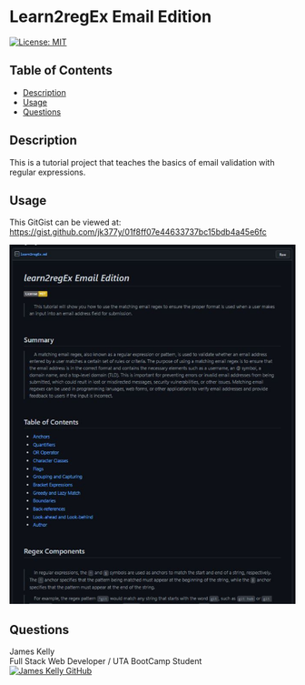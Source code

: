 # Learn2regEx Email Edition
[![License: MIT](https://img.shields.io/badge/License-MIT-yellow.svg)](https://opensource.org/licenses/MIT)

## Table of Contents 
- [Description](#description)
- [Usage](#usage)
- [Questions](#questions)

## Description
This is a tutorial project that teaches the basics of email validation with regular expressions.

## Usage
This GitGist can be viewed at:  https://gist.github.com/jk377y/01f8ff07e44633737bc15bdb4a45e6fc

![gitgist screenshot](./images/gitgist.JPG)

## Questions

James Kelly<br>
Full Stack Web Developer / UTA BootCamp Student<br>
[![James Kelly GitHub](https://img.icons8.com/plasticine/100/null/github.png)](https://github.com/jk377y)<br>